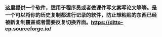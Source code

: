 ### 这里提供一个软件，适用于程序员或者做课件写文案写论文等等。是一个可以将你的历史复制都进行记录的软件，防止想粘贴的东西已经被新复制覆盖或者需要反复切换界面。https://ditto-cp.sourceforge.io/
